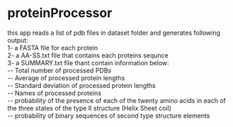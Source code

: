 # proteinProcessor
this app reads a list of pdb files in dataset folder and generates following output:<br>
1- a FASTA file for each protein <br>
2- a AA-SS.txt file that contains each proteins sequnce<br>
3- a SUMMARY.txt file thant contain information below:<br>
  -- Total number of processed PDBs<br>
  -- Average of processed protein lengths<br>
  -- Standard deviation of processed protein lengths<br>
  -- Names of processed proteins<br>
  -- probability of the presence of each of the twenty amino acids in each of the three states of the type II structure (Helix Sheet coil)<br>
  -- probability of binary sequences of second type structure elements<br>
